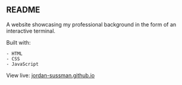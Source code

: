 ## README

A website showcasing my professional background in the form of an interactive terminal.

Built with:

```
- HTML
- CSS
- JavaScript
```

View live:
<be>
<a href='https://jordan-sussman.github.io'>jordan-sussman.github.io</a>
